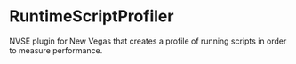 # RuntimeScriptProfiler
NVSE plugin for New Vegas that creates a profile of running scripts in order to measure performance.